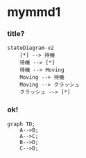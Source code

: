 # mymmd1

### title?
```mermaid
stateDiagram-v2
    [*] --> 待機
    待機 --> [*]
    待機 --> Moving
    Moving --> 待機
    Moving --> クラッシュ
    クラッシュ --> [*]
```

### ok!
```mermaid
graph TD;
    A-->B;
    A-->C;
    B-->D;
    C-->D;
```
